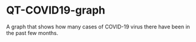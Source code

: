 # QT-COVID19-graph

A graph that shows how many cases of COVID-19 virus there have been in the past few months.

